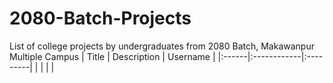 # 2080-Batch-Projects
List of college projects by undergraduates from 2080 Batch, Makawanpur Multiple Campus
| Title | Description | Username |
|:------|:------------|:---------|
| []() | | []() |
